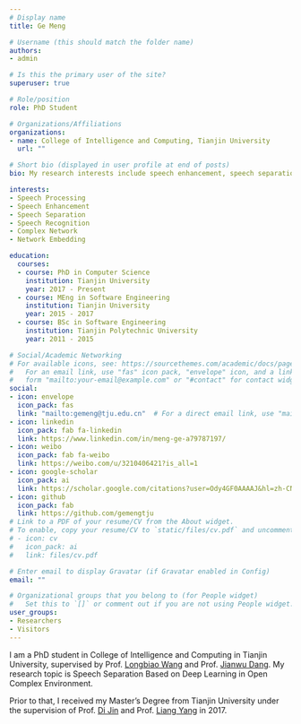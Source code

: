 ```yaml
---
# Display name
title: Ge Meng

# Username (this should match the folder name)
authors:
- admin

# Is this the primary user of the site?
superuser: true

# Role/position
role: PhD Student

# Organizations/Affiliations
organizations:
- name: College of Intelligence and Computing, Tianjin University
  url: ""

# Short bio (displayed in user profile at end of posts)
bio: My research interests include speech enhancement, speech separation and speech recognition.

interests:
- Speech Processing
- Speech Enhancement
- Speech Separation
- Speech Recognition
- Complex Network
- Network Embedding

education:
  courses:
  - course: PhD in Computer Science
    institution: Tianjin University
    year: 2017 - Present
  - course: MEng in Software Engineering
    institution: Tianjin University
    year: 2015 - 2017
  - course: BSc in Software Engineering
    institution: Tianjin Polytechnic University
    year: 2011 - 2015

# Social/Academic Networking
# For available icons, see: https://sourcethemes.com/academic/docs/page-builder/#icons
#   For an email link, use "fas" icon pack, "envelope" icon, and a link in the
#   form "mailto:your-email@example.com" or "#contact" for contact widget.
social:
- icon: envelope
  icon_pack: fas
  link: "mailto:gemeng@tju.edu.cn"  # For a direct email link, use "mailto:gemeng@tju.edu.cn".
- icon: linkedin
  icon_pack: fab fa-linkedin
  link: https://www.linkedin.com/in/meng-ge-a79787197/
- icon: weibo
  icon_pack: fab fa-weibo
  link: https://weibo.com/u/3210406421?is_all=1
- icon: google-scholar
  icon_pack: ai
  link: https://scholar.google.com/citations?user=Ody4GF0AAAAJ&hl=zh-CN
- icon: github
  icon_pack: fab
  link: https://github.com/gemengtju
# Link to a PDF of your resume/CV from the About widget.
# To enable, copy your resume/CV to `static/files/cv.pdf` and uncomment the lines below.
# - icon: cv
#   icon_pack: ai
#   link: files/cv.pdf

# Enter email to display Gravatar (if Gravatar enabled in Config)
email: ""

# Organizational groups that you belong to (for People widget)
#   Set this to `[]` or comment out if you are not using People widget.
user_groups:
- Researchers
- Visitors
---
```


I am a PhD student in College of Intelligence and Computing in Tianjin University, supervised by Prof. [Longbiao Wang](http://cic.tju.edu.cn/faculty/wanglongbiao/wang.html) and Prof. [Jianwu Dang](http://www.jaist.ac.jp/~jdang/index-e.htm). My research topic is Speech Separation Based on Deep Learning in Open Complex Environment.

Prior to that, I received my Master’s Degree from Tianjin University under the supervision of Prof. [Di Jin](http://cic.tju.edu.cn/faculty/jindi/index.htm) and Prof. [Liang Yang](https://yangliang.github.io/) in 2017.
